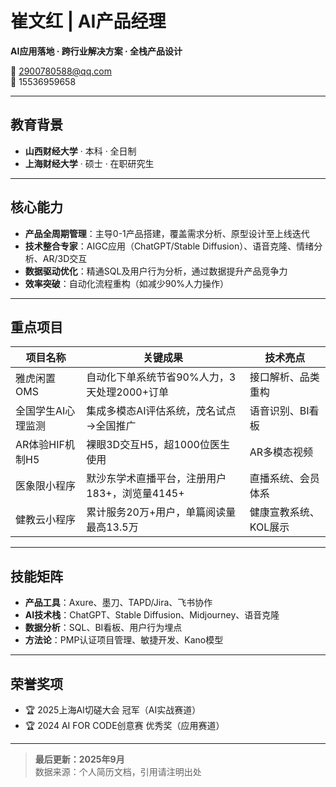 # 崔文红 | AI产品经理

**AI应用落地 · 跨行业解决方案 · 全栈产品设计**

📧 2900780588@qq.com  
📱 15536959658  

---

## 教育背景

- **山西财经大学** · 本科 · 全日制  
- **上海财经大学** · 硕士 · 在职研究生  

---

## 核心能力

- **产品全周期管理**：主导0-1产品搭建，覆盖需求分析、原型设计至上线迭代
- **技术整合专家**：AIGC应用（ChatGPT/Stable Diffusion）、语音克隆、情绪分析、AR/3D交互
- **数据驱动优化**：精通SQL及用户行为分析，通过数据提升产品竞争力
- **效率突破**：自动化流程重构（如减少90%人力操作）

---

## 重点项目

| 项目名称 | 关键成果 | 技术亮点 |
| --- | --- | --- |
| 雅虎闲置OMS | 自动化下单系统节省90%人力，3天处理2000+订单 | 接口解析、品类重构 |
| 全国学生AI心理监测 | 集成多模态AI评估系统，茂名试点→全国推广 | 语音识别、BI看板 |
| AR体验HIF机制H5 | 裸眼3D交互H5，超1000位医生使用 | AR多模态视频 |
| 医象限小程序 | 默沙东学术直播平台，注册用户183+，浏览量4145+ | 直播系统、会员体系 |
| 健教云小程序 | 累计服务20万+用户，单篇阅读量最高13.5万 | 健康宣教系统、KOL展示 |

---

## 技能矩阵

- **产品工具**：Axure、墨刀、TAPD/Jira、飞书协作
- **AI技术栈**：ChatGPT、Stable Diffusion、Midjourney、语音克隆
- **数据分析**：SQL、BI看板、用户行为埋点
- **方法论**：PMP认证项目管理、敏捷开发、Kano模型

---

## 荣誉奖项

- 🏆 2025上海AI切磋大会 冠军（AI实战赛道）
- 🏆 2024 AI FOR CODE创意赛 优秀奖（应用赛道）

---

> **最后更新：2025年9月**  
> 数据来源：个人简历文档，引用请注明出处
